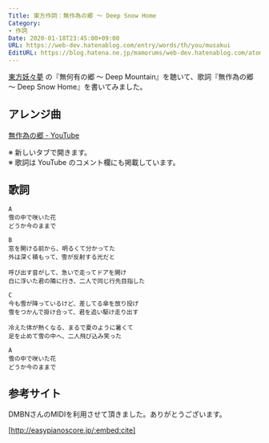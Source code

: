 ```yaml
---
Title: 東方作詞：無作為の郷 ～ Deep Snow Home
Category:
- 作詞
Date: 2020-01-18T23:45:00+09:00
URL: https://web-dev.hatenablog.com/entry/words/th/you/musakui
EditURL: https://blog.hatena.ne.jp/mamorums/web-dev.hatenablog.com/atom/entry/26006613487313487
---
```


<a target="_blank" href="https://www16.big.or.jp/~zun/html/th07.html">東方妖々夢</a> の『無何有の郷 ～ Deep Mountain』を聴いて、歌詞『無作為の郷 ～ Deep Snow Home』を書いてみました。


## アレンジ曲
<a target="_blank" href="https://www.youtube.com/watch?v=DkMi4cqeNBE">無作為の郷 - YouTube</a>

※ 新しいタブで開きます。  
※ 歌詞は YouTube のコメント欄にも掲載しています。


## 歌詞
```
A
雪の中で咲いた花
どうか今のままで

B
窓を開ける前から、明るくて分かってた
外は深く積もって、雪が反射する光だと

呼び出す音がして、急いで走ってドアを開け
白に浮いた君の隣に行き、二人で同じ行先目指した

C
今も雪が降っているけど、差してる傘を放り投げ
雪をつかんで掛け合って、君を追い駆け走り出す

冷えた体が熱くなる、まるで夏のように暑くて
足を止めて雪の中へ、二人飛び込み笑った

A
雪の中で咲いた花
どうか今のままで
```


## 参考サイト
DMBNさんのMIDIを利用させて頂きました。ありがとうございます。

[http://easypianoscore.jp/:embed:cite]









